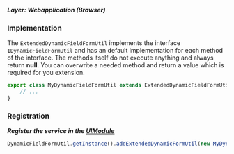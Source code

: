 ***Layer: Webapplication (Browser)***

### Implementation
The `ExtendedDynamicFieldFormUtil` implements the interface `IDynamicFieldFormUtil` and has an default implementation for each method of the interface. The methods itself do not execute anything and always return **null**. You can overwrite a needed method and return a value which is required for you extension.
```typescript
export class MyDynamicFieldFormUtil extends ExtendedDynamicFieldFormUtil {
    // ...
}
```

### Registration
***Register the service in the [UIModule](#init-components)***
```typescript
DynamicFieldFormUtil.getInstance().addExtendedDynamicFormUtil(new MyDynamicFieldFormUtil());
```